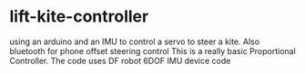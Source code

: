 # lift-kite-controller
using an arduino and an IMU to control a servo to steer a kite. Also bluetooth for phone offset steering control
This is a really basic Proportional Controller. 
The code uses DF robot 6DOF IMU device code 
